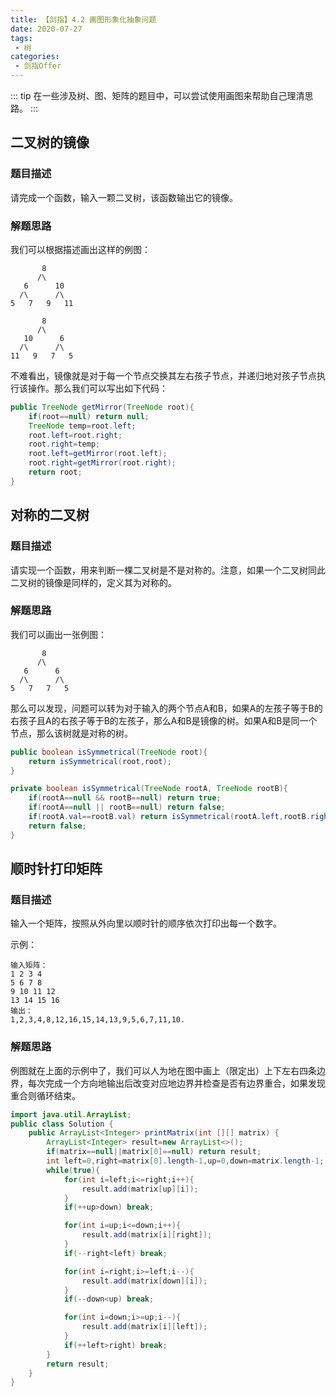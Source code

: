 ```yaml
---
title: 【剑指】4.2 画图形象化抽象问题
date: 2020-07-27
tags: 
 - 树
categories:
 - 剑指Offer
---
```


::: tip
在一些涉及树、图、矩阵的题目中，可以尝试使用画图来帮助自己理清思路。
:::

<!-- more -->

## 二叉树的镜像
### 题目描述
请完成一个函数，输入一颗二叉树，该函数输出它的镜像。

### 解题思路
我们可以根据描述画出这样的例图：
```
       8 
      /\
   6      10 
  /\      /\
5   7   9   11

       8 
      /\
   10      6
  /\      /\
11   9   7   5
```
不难看出，镜像就是对于每一个节点交换其左右孩子节点，并递归地对孩子节点执行该操作。那么我们可以写出如下代码：
```java
public TreeNode getMirror(TreeNode root){
    if(root==null) return null;
    TreeNode temp=root.left;
    root.left=root.right;
    root.right=temp;
    root.left=getMirror(root.left);
    root.right=getMirror(root.right);
    return root;
}
```

## 对称的二叉树
### 题目描述
请实现一个函数，用来判断一棵二叉树是不是对称的。注意，如果一个二叉树同此二叉树的镜像是同样的，定义其为对称的。

### 解题思路
我们可以画出一张例图：
```
       8 
      /\
   6      6 
  /\      /\
5   7   7   5
```
那么可以发现，问题可以转为对于输入的两个节点A和B，如果A的左孩子等于B的右孩子且A的右孩子等于B的左孩子，那么A和B是镜像的树。如果A和B是同一个节点，那么该树就是对称的树。
```java
public boolean isSymmetrical(TreeNode root){
    return isSymmetrical(root,root);
}

private boolean isSymmetrical(TreeNode rootA, TreeNode rootB){
    if(rootA==null && rootB==null) return true;
    if(rootA==null || rootB==null) return false;
    if(rootA.val==rootB.val) return isSymmetrical(rootA.left,rootB.right)&&isSymmetrical(rootA.right,rootB.left);
    return false;
}
```

## 顺时针打印矩阵
### 题目描述
输入一个矩阵，按照从外向里以顺时针的顺序依次打印出每一个数字。

示例：
```
输入矩阵： 
1 2 3 4 
5 6 7 8 
9 10 11 12 
13 14 15 16 
输出：
1,2,3,4,8,12,16,15,14,13,9,5,6,7,11,10.
```

### 解题思路
例图就在上面的示例中了，我们可以人为地在图中画上（限定出）上下左右四条边界，每次完成一个方向地输出后改变对应地边界并检查是否有边界重合，如果发现重合则循环结束。
```java
import java.util.ArrayList;
public class Solution {
    public ArrayList<Integer> printMatrix(int [][] matrix) {
        ArrayList<Integer> result=new ArrayList<>();
        if(matrix==null||matrix[0]==null) return result;
        int left=0,right=matrix[0].length-1,up=0,down=matrix.length-1;
        while(true){
            for(int i=left;i<=right;i++){
                result.add(matrix[up][i]);
            }
            if(++up>down) break;

            for(int i=up;i<=down;i++){
                result.add(matrix[i][right]);
            }
            if(--right<left) break;

            for(int i=right;i>=left;i--){
                result.add(matrix[down][i]);
            }
            if(--down<up) break;

            for(int i=down;i>=up;i--){
                result.add(matrix[i][left]);
            }
            if(++left>right) break;
        }
        return result;
    }
}
```